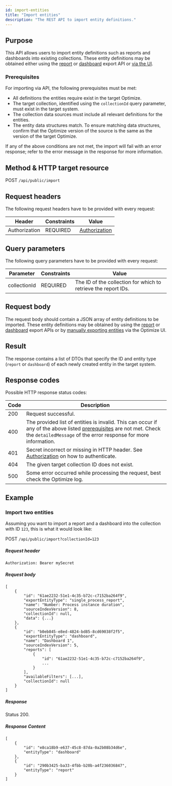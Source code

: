 ```yaml
---
id: import-entities
title: "Import entities"
description: "The REST API to import entity definitions."
---
```


## Purpose

This API allows users to import entity definitions such as reports and dashboards into existing collections. These entity definitions may be obtained either using the [report](../report/export-report-definitions/) or [dashboard](../dashboard/export-dashboard-definitions) export API or [via the UI](../../../../components/optimize/userguide/additional-features/export-import#exporting-entities).

### Prerequisites

For importing via API, the following prerequisites must be met:

- All definitions the entities require exist in the target Optimize.
- The target collection, identified using the `collectionId` query parameter, must exist in the target system.
- The collection data sources must include all relevant definitions for the entities.
- The entity data structures match. To ensure matching data structures, confirm that the Optimize version of the source is the same as the version of the target Optimize.

If any of the above conditions are not met, the import will fail with an error response; refer to the error message in the response for more information.

## Method & HTTP target resource

POST `/api/public/import`

## Request headers

The following request headers have to be provided with every request:

|Header|Constraints|Value|
|--- |--- |--- |
|Authorization|REQUIRED|[Authorization](../authorization)|

## Query parameters

The following query parameters have to be provided with every request:

|Parameter|Constraints|Value|
|--- |--- |--- |
|collectionId|REQUIRED|The ID of the collection for which to retrieve the report IDs.|

## Request body

The request body should contain a JSON array of entity definitions to be imported. These entity definitions may be obtained by using the [report](../report/export-report-definitions) or [dashboard](../dashboard/export-dashboard-definitions) export APIs or by [manually exporting entities](../../../../components/optimize/userguide/additional-features/export-import#exporting-entities) via the Optimize UI.

## Result

The response contains a list of DTOs that specify the ID and entity type (`report` or `dashboard`) of each newly created entity in the target system.

## Response codes

Possible HTTP response status codes:

|Code|Description|
|--- |--- |
|200|Request successful.|
|400|The provided list of entities is invalid. This can occur if any of the above listed [prerequisites](#prerequisites) are not met. Check the `detailedMessage` of the error response for more information.|
|401|Secret incorrect or missing in HTTP header. See [Authorization](../authorization) on how to authenticate.|
|404|The given target collection ID does not exist.|
|500|Some error occurred while processing the request, best check the Optimize log.|

## Example

### Import two entities

Assuming you want to import a report and a dashboard into the collection with ID `123`, this is what it would look like:

POST `/api/public/import?collectionId=123`

##### Request header
`Authorization: Bearer mySecret`

##### Request body

```
[
    {
        "id": "61ae2232-51e1-4c35-b72c-c7152ba264f9",
        "exportEntityType": "single_process_report",
        "name": "Number: Process instance duration",
        "sourceIndexVersion": 8,
        "collectionId": null,
        "data": {...}
    },
    {
        "id": "b0eb845-e8ed-4824-bd85-8cd69038f2f5",
        "exportEntityType": "dashboard",
        "name": "Dashboard 1",
        "sourceIndexVersion": 5,
        "reports": [
            {
                "id": "61ae2232-51e1-4c35-b72c-c7152ba264f9",
                ...
            }
        ],
        "availableFilters": [...],
        "collectionId": null
    }
]
```

##### Response

Status 200.

##### Response Content

```
[
    {
        "id": "e8ca18b9-e637-45c8-87da-0a2b08b34d6e",
        "entityType": "dashboard"
    },
    {
        "id": "290b3425-ba33-4fbb-b20b-a4f236036847",
        "entityType": "report"
    }
]
```
